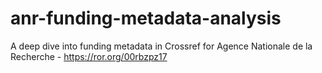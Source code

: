 # anr-funding-metadata-analysis
A deep dive into funding metadata in Crossref for  Agence Nationale de la Recherche - https://ror.org/00rbzpz17
